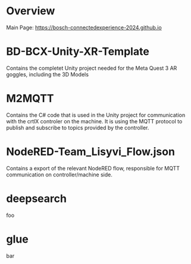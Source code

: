 # Overview 
Main Page: https://bosch-connectedexperience-2024.github.io

# BD-BCX-Unity-XR-Template
Contains the completet Unity project needed for the Meta Quest 3 AR goggles, including the 3D Models

# M2MQTT
Contains the C# code that is used in the Unity project for communication with the crtlX controler on the machine. 
It is using the MQTT protocol to publish and subscribe to topics provided by the controller.

# NodeRED-Team_Lisyvi_Flow.json
Contains a export of the relevant NodeRED flow, responsible for MQTT communication on controller/machine side.

# deepsearch
foo

# glue
bar

